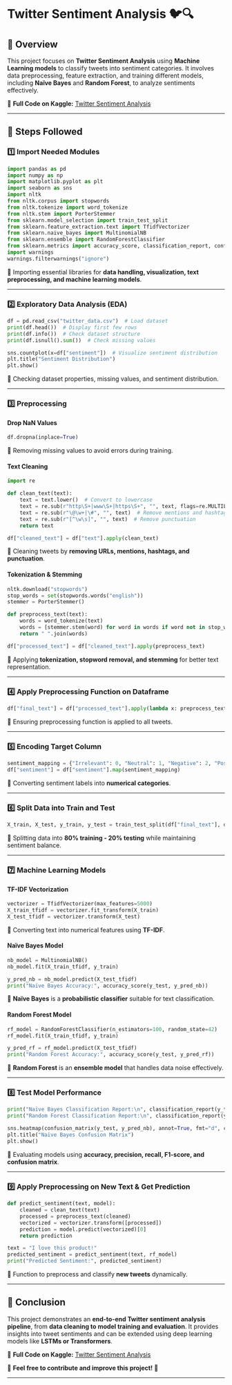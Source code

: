 # **Twitter Sentiment Analysis** 🐦🔍  

## **📌 Overview**  
This project focuses on **Twitter Sentiment Analysis** using **Machine Learning models** to classify tweets into sentiment categories. It involves data preprocessing, feature extraction, and training different models, including **Naïve Bayes** and **Random Forest**, to analyze sentiments effectively.  

🔗 **Full Code on Kaggle:** [Twitter Sentiment Analysis](https://www.kaggle.com/code/hudamaher/twiter-sentiment-analysis)  

---

## **📌 Steps Followed**  

### **1️⃣ Import Needed Modules**  
```python
import pandas as pd  
import numpy as np  
import matplotlib.pyplot as plt  
import seaborn as sns  
import nltk  
from nltk.corpus import stopwords  
from nltk.tokenize import word_tokenize  
from nltk.stem import PorterStemmer  
from sklearn.model_selection import train_test_split  
from sklearn.feature_extraction.text import TfidfVectorizer  
from sklearn.naive_bayes import MultinomialNB  
from sklearn.ensemble import RandomForestClassifier  
from sklearn.metrics import accuracy_score, classification_report, confusion_matrix  
import warnings  
warnings.filterwarnings("ignore")
```
🔹 Importing essential libraries for **data handling, visualization, text preprocessing, and machine learning models**.  

---

### **2️⃣ Exploratory Data Analysis (EDA)**  
```python
df = pd.read_csv("twitter_data.csv")  # Load dataset  
print(df.head())  # Display first few rows  
print(df.info())  # Check dataset structure  
print(df.isnull().sum())  # Check missing values  

sns.countplot(x=df["sentiment"])  # Visualize sentiment distribution  
plt.title("Sentiment Distribution")  
plt.show()
```
🔹 Checking dataset properties, missing values, and sentiment distribution.  

---

### **3️⃣ Preprocessing**  
#### **Drop NaN Values**  
```python
df.dropna(inplace=True)
```
🔹 Removing missing values to avoid errors during training.  

#### **Text Cleaning**  
```python
import re  

def clean_text(text):  
    text = text.lower()  # Convert to lowercase  
    text = re.sub(r"http\S+|www\S+|https\S+", "", text, flags=re.MULTILINE)  # Remove URLs  
    text = re.sub(r"\@\w+|\#", "", text)  # Remove mentions and hashtags  
    text = re.sub(r"[^\w\s]", "", text)  # Remove punctuation  
    return text  

df["cleaned_text"] = df["text"].apply(clean_text)
```
🔹 Cleaning tweets by **removing URLs, mentions, hashtags, and punctuation**.  

#### **Tokenization & Stemming**  
```python
nltk.download("stopwords")  
stop_words = set(stopwords.words("english"))  
stemmer = PorterStemmer()  

def preprocess_text(text):  
    words = word_tokenize(text)  
    words = [stemmer.stem(word) for word in words if word not in stop_words]  
    return " ".join(words)  

df["processed_text"] = df["cleaned_text"].apply(preprocess_text)
```
🔹 Applying **tokenization, stopword removal, and stemming** for better text representation.  

---

### **4️⃣ Apply Preprocessing Function on Dataframe**  
```python
df["final_text"] = df["processed_text"].apply(lambda x: preprocess_text(x))
```
🔹 Ensuring preprocessing function is applied to all tweets.  

---

### **5️⃣ Encoding Target Column**  
```python
sentiment_mapping = {"Irrelevant": 0, "Neutral": 1, "Negative": 2, "Positive": 3}  
df["sentiment"] = df["sentiment"].map(sentiment_mapping)
```
🔹 Converting sentiment labels into **numerical categories**.  

---

### **6️⃣ Split Data into Train and Test**  
```python
X_train, X_test, y_train, y_test = train_test_split(df["final_text"], df["sentiment"], test_size=0.2, random_state=42, stratify=df["sentiment"])
```
🔹 Splitting data into **80% training - 20% testing** while maintaining sentiment balance.  

---

### **7️⃣ Machine Learning Models**  

#### **TF-IDF Vectorization**  
```python
vectorizer = TfidfVectorizer(max_features=5000)  
X_train_tfidf = vectorizer.fit_transform(X_train)  
X_test_tfidf = vectorizer.transform(X_test)
```
🔹 Converting text into numerical features using **TF-IDF**.  

#### **Naïve Bayes Model**  
```python
nb_model = MultinomialNB()  
nb_model.fit(X_train_tfidf, y_train)  

y_pred_nb = nb_model.predict(X_test_tfidf)  
print("Naïve Bayes Accuracy:", accuracy_score(y_test, y_pred_nb))
```
🔹 **Naïve Bayes** is a **probabilistic classifier** suitable for text classification.  

#### **Random Forest Model**  
```python
rf_model = RandomForestClassifier(n_estimators=100, random_state=42)  
rf_model.fit(X_train_tfidf, y_train)  

y_pred_rf = rf_model.predict(X_test_tfidf)  
print("Random Forest Accuracy:", accuracy_score(y_test, y_pred_rf))
```
🔹 **Random Forest** is an **ensemble model** that handles data noise effectively.  

---

### **8️⃣ Test Model Performance**  
```python
print("Naïve Bayes Classification Report:\n", classification_report(y_test, y_pred_nb))  
print("Random Forest Classification Report:\n", classification_report(y_test, y_pred_rf))  

sns.heatmap(confusion_matrix(y_test, y_pred_nb), annot=True, fmt="d", cmap="Blues")  
plt.title("Naïve Bayes Confusion Matrix")  
plt.show()
```
🔹 Evaluating models using **accuracy, precision, recall, F1-score, and confusion matrix**.  

---

### **9️⃣ Apply Preprocessing on New Text & Get Prediction**  
```python
def predict_sentiment(text, model):  
    cleaned = clean_text(text)  
    processed = preprocess_text(cleaned)  
    vectorized = vectorizer.transform([processed])  
    prediction = model.predict(vectorized)[0]  
    return prediction  

text = "I love this product!"  
predicted_sentiment = predict_sentiment(text, rf_model)  
print("Predicted Sentiment:", predicted_sentiment)
```
🔹 Function to preprocess and classify **new tweets** dynamically.  

---

## **📌 Conclusion**  
This project demonstrates an **end-to-end Twitter sentiment analysis pipeline**, from **data cleaning to model training and evaluation**. It provides insights into tweet sentiments and can be extended using deep learning models like **LSTMs or Transformers**.  

🔗 **Full Code on Kaggle:** [Twitter Sentiment Analysis](https://www.kaggle.com/code/hudamaher/twiter-sentiment-analysis)  

🚀 **Feel free to contribute and improve this project!** 🚀  

---

